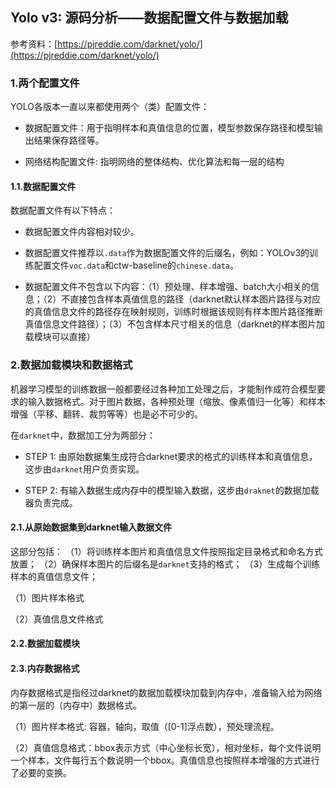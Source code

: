 ## Yolo v3: 源码分析——数据配置文件与数据加载

参考资料：[https://pjreddie.com/darknet/yolo/](https://pjreddie.com/darknet/yolo/)

### 1.两个配置文件

YOLO各版本一直以来都使用两个（类）配置文件：

- 数据配置文件：用于指明样本和真值信息的位置，模型参数保存路径和模型输出结果保存路径等。

- 网络结构配置文件: 指明网络的整体结构、优化算法和每一层的结构

#### 1.1.数据配置文件

数据配置文件有以下特点：

- 数据配置文件内容相对较少。

- 数据配置文件推荐以`.data`作为数据配置文件的后缀名，例如：YOLOv3的训练配置文件`voc.data`和ctw-baseline的`chinese.data`。

- 数据配置文件不包含以下内容：（1）预处理、样本增强、batch大小相关的信息；（2）不直接包含样本真值信息的路径（darknet默认样本图片路径与对应的真值信息文件的路径存在映射规则，训练时根据该规则有样本图片路径推断真值信息文件路径）；（3）不包含样本尺寸相关的信息（darknet的样本图片加载模块可以直接）

### 2.数据加载模块和数据格式

机器学习模型的训练数据一般都要经过各种加工处理之后，才能制作成符合模型要求的输入数据格式。对于图片数据，各种预处理（缩放、像素值归一化等）和样本增强（平移、翻转、裁剪等等）也是必不可少的。

在`darknet`中，数据加工分为两部分：

- STEP 1: 由原始数据集生成符合darknet要求的格式的训练样本和真值信息，这步由`darknet`用户负责实现。

- STEP 2: 有输入数据生成内存中的模型输入数据，这步由`draknet`的数据加载器负责完成。

#### 2.1.从原始数据集到darknet输入数据文件

这部分包括：
（1）将训练样本图片和真值信息文件按照指定目录格式和命名方式放置；
（2）确保样本图片的后缀名是`darknet`支持的格式；
（3）生成每个训练样本的真值信息文件；



（1）图片样本格式

（2）真值信息文件格式

#### 2.2.数据加载模块


#### 2.3.内存数据格式

内存数据格式是指经过darknet的数据加载模块加载到内存中，准备输入给为网络的第一层的（内存中）数据格式。

（1）图片样本格式: 容器，轴向，取值（[0-1]浮点数），预处理流程。

（2）真值信息格式：bbox表示方式（中心坐标长宽），相对坐标，每个文件说明一个样本，文件每行五个数说明一个bbox。真值信息也按照样本增强的方式进行了必要的变换。

